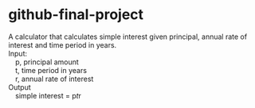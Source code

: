 # github-final-project

A calculator that calculates simple interest given principal, annual rate of interest and time period in years.
<br>
Input:
<br>
   &emsp;p, principal amount<br>
   &emsp;t, time period in years<br>
   &emsp;r, annual rate of interest<br>
Output<br>
   &emsp;simple interest = p*t*r
